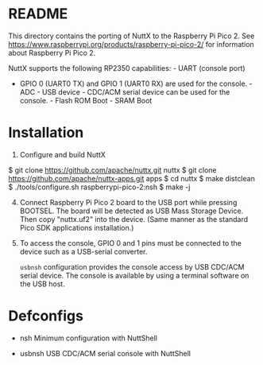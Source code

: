 README
======

This directory contains the porting of NuttX to the Raspberry Pi Pico 2.
See https://www.raspberrypi.org/products/raspberry-pi-pico-2/ for
information about Raspberry Pi Pico 2.

NuttX supports the following RP2350 capabilities: - UART (console port)
- GPIO 0 (UART0 TX) and GPIO 1 (UART0 RX) are used for the console. -
ADC - USB device - CDC/ACM serial device can be used for the console. -
Flash ROM Boot - SRAM Boot

Installation
============

1.  Configure and build NuttX

\$ git clone https://github.com/apache/nuttx.git nuttx \$ git clone
https://github.com/apache/nuttx-apps.git apps \$ cd nuttx \$ make
distclean \$ ./tools/configure.sh raspberrypi-pico-2:nsh \$ make -j

4.  Connect Raspberry Pi Pico 2 board to the USB port while pressing
    BOOTSEL. The board will be detected as USB Mass Storage Device. Then
    copy "nuttx.uf2" into the device. (Same manner as the standard Pico
    SDK applications installation.)

5.  To access the console, GPIO 0 and 1 pins must be connected to the
    device such as a USB-serial converter.

    `usbnsh` configuration provides the console access by USB CDC/ACM
    serial device. The console is available by using a terminal software
    on the USB host.

Defconfigs
==========

-   nsh Minimum configuration with NuttShell

-   usbnsh USB CDC/ACM serial console with NuttShell
